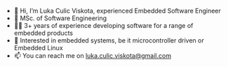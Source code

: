 - 👋 Hi, I’m Luka Culic Viskota, experienced Embedded Software Engineer
- 📜 MSc. of Software Engineering
- 👨‍💻 3+ years of experience developing software for a range of embedded products
- 👀 Interested in embedded systems, be it microcontroller driven or Embedded Linux
- 📫 You can reach me on luka.culic.viskota@gmail.com

<!---
caffeine93/caffeine93 is a ✨ special ✨ repository because its `README.md` (this file) appears on your GitHub profile.
You can click the Preview link to take a look at your changes.
--->
